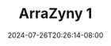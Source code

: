 --- 
title: "ArraZyny 1"
description: "nonton bokeh ArraZyny 1 full    "
date: 2024-07-26T20:26:14-08:00
file_code: "txyg2860gvgy"
draft: false
cover: "23ge6qz5xnnmjnuf.jpg"
tags: ["ArraZyny", "bokep-indo", "bokep-viral", "bokep-ig"]
length: 67
fld_id: "1482496"
foldername: "ARRAZYNY"
categories: ["ARRAZYNY"]
views: 0
---
